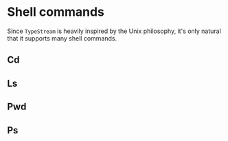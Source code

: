 # Shell commands

Since `TypeStream` is heavily inspired by the Unix philosophy, it's only natural
that it supports many shell commands.

## Cd

## Ls

## Pwd

## Ps

